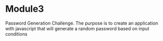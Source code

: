 # Module3
Password Generation Challenge. The purpose is to create an application with javascript that will generate a random password based on input conditions
